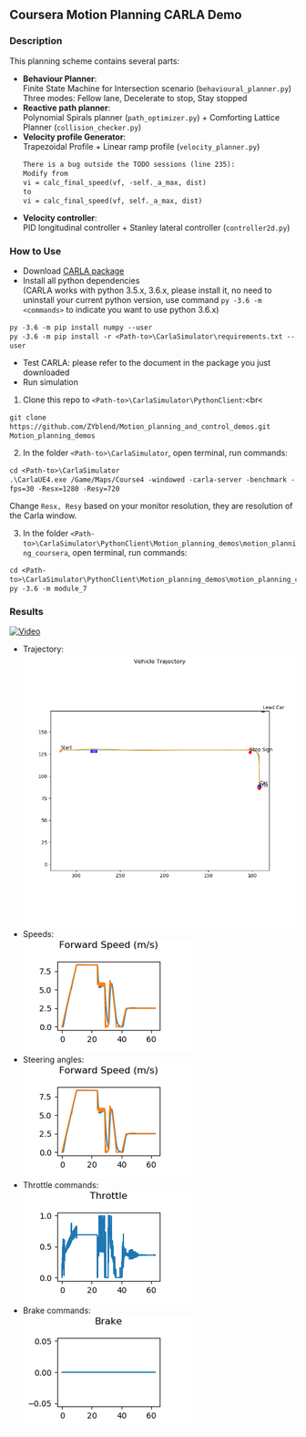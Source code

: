 ## Coursera Motion Planning CARLA Demo

### Description
This planning scheme contains several parts:
- **Behaviour Planner**:<br>
  Finite State Machine for Intersection scenario (```behavioural_planner.py```)<br>
  Three modes: Fellow lane, Decelerate to stop, Stay stopped
- **Reactive path planner**:<br>
  Polynomial Spirals planner (```path_optimizer.py```) + Comforting Lattice Planner (```collision_checker.py```)
- **Velocity profile Generator**:<br>
  Trapezoidal Profile + Linear ramp profile (```velocity_planner.py```)
  ```
  There is a bug outside the TODO sessions (line 235):
  Modify from
  vi = calc_final_speed(vf, -self._a_max, dist)
  to
  vi = calc_final_speed(vf, self._a_max, dist)
  ```
- **Velocity controller**: <br>
PID longitudinal controller + Stanley lateral controller  (```controller2d.py```)

### How to Use
- Download [CARLA package](https://fsu-my.sharepoint.com/:f:/g/personal/yz19b_fsu_edu/EhHrThCTObVKowsBImVI42UBUpeegCX419u1zcoZtjdDyw?e=DI9y3P)
- Install all python dependencies <br>
(CARLA works with python 3.5.x, 3.6.x, please install it, no need to uninstall your current python version, use command ```py -3.6 -m <commands>``` to indicate you want to use python 3.6.x)
```
py -3.6 -m pip install numpy --user
py -3.6 -m pip install -r <Path-to>\CarlaSimulator\requirements.txt --user
```
- Test CARLA: please refer to the document in the package you just downloaded
- Run simulation <br>
1. Clone this repo to ```<Path-to>\CarlaSimulator\PythonClient```:<br<
```
git clone https://github.com/ZYblend/Motion_planning_and_control_demos.git Motion_planning_demos
```
2. In the folder ```<Path-to>\CarlaSimulator```, open terminal, run commands:
```
cd <Path-to>\CarlaSimulator
.\CarlaUE4.exe /Game/Maps/Course4 -windowed -carla-server -benchmark -fps=30 -Resx=1280 -Resy=720
```
Change ```Resx, Resy``` based on your monitor resolution, they are resolution of the Carla window. 

3. In the folder ```<Path-to>\CarlaSimulator\PythonClient\Motion_planning_demos\motion_planning_coursera```, open terminal, run commands:
```
cd <Path-to>\CarlaSimulator\PythonClient\Motion_planning_demos\motion_planning_coursera
py -3.6 -m module_7
```

### Results
[![Video](https://youtu.be/JVbKd_WAWCQ)](https://youtu.be/JVbKd_WAWCQ)
- Trajectory: <br>
  ![trajectory](./controller_output/trajectory.png)
- Speeds: <br>
![speed](./controller_output/forward_speed.png)
- Steering angles: <br>
![speed](./controller_output/forward_speed.png)
- Throttle commands: <br>
![Throttle](./controller_output/throttle_output.png)
- Brake commands: <br>
![brake](./controller_output/brake_output.png)


